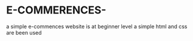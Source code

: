 # E-COMMERENCES-
a simple e-commences website is at beginner level a simple html and css are been used 
